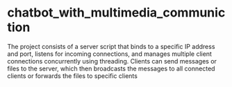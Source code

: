 # chatbot_with_multimedia_communiction
The project consists of a server script that binds to a specific IP address and port, listens for incoming connections, and manages multiple client connections concurrently using threading. Clients can send messages or files to the server, which then broadcasts the messages to all connected clients or forwards the files to specific clients
